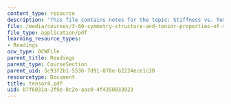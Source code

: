 ```yaml
---
content_type: resource
description: 'This file contains notes for the topic: Stiffness vs. Temperature.'
file: /media/courses/3-60-symmetry-structure-and-tensor-properties-of-materials-fall-2005/b7f6031a2f9e8c2eaac04f4350033923_tensor4.pdf
file_type: application/pdf
learning_resource_types:
- Readings
ocw_type: OCWFile
parent_title: Readings
parent_type: CourseSection
parent_uid: 5c93f2b1-5536-7d91-878e-b2224ece1c30
resourcetype: Document
title: tensor4.pdf
uid: b7f6031a-2f9e-8c2e-aac0-4f4350033923
---
```

